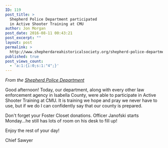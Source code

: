 ```yaml
---
ID: 119
post_title: >
  Shepherd Police Department participated
  in Active Shooter Training at CMU
author: Jon Morgan
post_date: 2016-08-11 00:43:21
post_excerpt: ""
layout: post
permalink: >
  http://www.shepherdareahistoricalsociety.org/shepherd-police-department-participated-in-active-shooter-training-at-cmu/
published: true
post_views_count:
  - 'a:1:{i:0;s:1:"4";}'
---
```

<p class="c7"><em>From the <a class="c2" href="https://www.google.com/url?q=https://www.facebook.com/Shepherd-Police-Department-205632619455314/?fref%3Dnf&amp;sa=D&amp;ust=1470879712208000&amp;usg=AFQjCNFlSwhC9vANCnFjUDj6Lus2YBgXHw">Shepherd Police Department</a></em></p>
Good afternoon! Today, our department, along with every other law enforcement agency in Isabella County, were able to participate in Active Shooter Training at CMU. It is training we hope and pray we never have to use, but if we do I can confidently say that our county is prepared.

Don't forget your Foster Closet donations. Officer Janofski starts Monday...he still has lots of room on his desk to fill up!

Enjoy the rest of your day!

Chief Sawyer